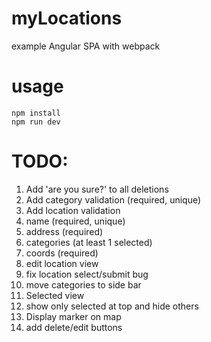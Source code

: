 # myLocations

example Angular SPA with webpack

# usage
```
npm install
npm run dev
```

# TODO:
1. Add 'are you sure?' to all deletions
2. Add category validation (required, unique)
3. Add location validation
  1. name (required, unique)
  2. address (required)
  3. categories (at least 1 selected)
  4. coords (required)
4. edit location view
5. fix location select/submit bug
6. move categories to side bar
7. Selected view
  1. show only selected at top and hide others
  2. Display marker on map
  3. add delete/edit buttons
